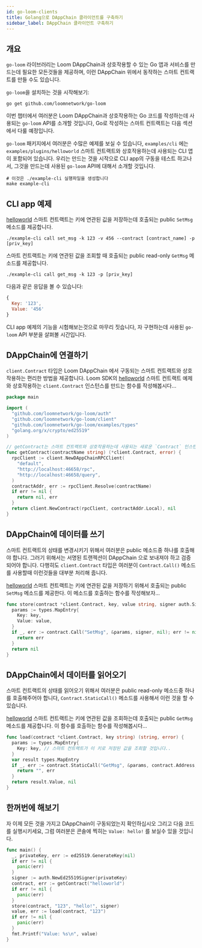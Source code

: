 ```yaml
---
id: go-loom-clients
title: Golang으로 DAppChain 클라이언트를 구축하기
sidebar_label: DAppChain 클라이언트 구축하기
---
```

## 개요

`go-loom` 라이브러리는 Loom DAppChain과 상호작용할 수 있는 Go 앱과 서비스를 만드는데 필요한 모든것들을 제공하며, 이런 DAppChain 위에서 동작하는 스마트 컨트랙트를 만들 수도 있습니다.

`go-loom`을 설치하는 것을 시작해보기:

```shell
go get github.com/loomnetwork/go-loom
```

이번 챕터에서 여러분은 Loom DAppChain과 상호작용하는 Go 코드를 작성하는데 사용되는 `go-loom` API를 소개할 것입니다, Go로 작성하는 스마트 컨트랙트는 다음 섹션에서 다룰 예정입니다.

`go-loom` 패키지에서 여러분은 수많은 예제를 보실 수 있습니다, `examples/cli` 에는 `examples/plugins/helloworld` 스마트 컨트랙트와 상호작용하는데 사용되는 CLI 앱이 포함되어 있습니다. 우리는 만드는 것을 시작으로 CLI app의 구동을 테스트 하고나서, 그것을 만드는데 사용된 `go-loom` API에 대해서 소개할 것입니다.

```shell
# 이것은 ./example-cli 실행파일을 생성합니다
make example-cli
```

## CLI app 예제

[helloworld](https://github.com/loomnetwork/go-loom/blob/master/examples/plugins/helloworld/helloworld.go) 스마트 컨트랙트는 키에 연관된 깂을 저장하는데 호출되는 public `SetMsg` 메소드를 제공합니다.

```shell
./example-cli call set_msg -k 123 -v 456 --contract [contract_name] -p [priv_key]
```

스마트 컨트랙트는 키에 연관된 값을 조회할 때 호출되는 public read-only `GetMsg` 메소드를 제공합니다.

```shell
./example-cli call get_msg -k 123 -p [priv_key]
```

다음과 같은 응답을 볼 수 있습니다:

```js
{
  Key: '123',
  Value: '456'
}
```

CLI app 예제의 기능을 시험해보는것으로 마무리 짓습니다, 자 구현하는데 사용된 `go-loom` API 부분을 살펴볼 시간입니다.

## DAppChain에 연결하기

`client.Contract` 타입은 Loom DAppChain 에서 구동되는 스마트 컨트랙트와 상호작용하는 편리한 방법을 제공합니다. Loom SDK의 [helloworld](https://github.com/loomnetwork/go-loom/blob/master/examples/plugins/helloworld/helloworld.go) 스마트 컨트랙트 예제와 상호작용하는 `client.Contract` 인스턴스를 만드는 함수를 작성해봅시다...

```go
package main

import (
  "github.com/loomnetwork/go-loom/auth"
  "github.com/loomnetwork/go-loom/client"
  "github.com/loomnetwork/go-loom/examples/types"
  "golang.org/x/crypto/ed25519"
)

// getContract는 스마트 컨트랙트와 상호작용하는데 사용되는 새로운 `Contract` 인스턴스를 생성합니다.
func getContract(contractName string) (*client.Contract, error) {
  rpcClient := client.NewDAppChainRPCClient(
    "default",
    "http://localhost:46658/rpc",
    "http://localhost:46658/query",
  )
  contractAddr, err := rpcClient.Resolve(contractName)
  if err != nil {
    return nil, err
  }
  return client.NewContract(rpcClient, contractAddr.Local), nil
}
```

## DAppChain에 데이터를 쓰기

스마트 컨트랙트의 상태를 변경시키기 위해서 여러분은 public 메소드중 하나를 호출해야 합니다. 그러기 위해서는 서명된 트랜젝션이 DAppChain 으로 보내져야 하고 검증되어야 합니다. 다행히도 `client.Contract` 타입은 여러분이 `Contract.Call()` 메소드를 사용할때 이런것들을 대부분 처리해 줍니다.

[helloworld](https://github.com/loomnetwork/go-loom/blob/master/examples/plugins/helloworld/helloworld.go) 스마트 컨트랙트는 키에 연관된 값을 저장하기 위해서 호출되는 public `SetMsg` 메소드를 제공한다. 이 메소드를 호출하는 함수를 작성해보자...

```go
func store(contract *client.Contract, key, value string, signer auth.Signer) error {
  params := types.MapEntry{
    Key: key,
    Value: value,
  }
  if _, err := contract.Call("SetMsg", &params, signer, nil); err != nil {
    return err
  }
  return nil
}

```

## DAppChain에서 데이터를 읽어오기

스마트 컨트랙트의 상태를 읽어오기 위해서 여러분은 public read-only 메소드중 하나를 호출해주어야 합니다, `Contract.StaticCall()` 메소드를 사용해서 이런 것을 할 수 있습니다.

[helloworld](https://github.com/loomnetwork/go-loom/blob/master/examples/plugins/helloworld/helloworld.go) 스마트 컨트랙트는 키에 연관된 값을 조회하는데 호출되는 public `GetMsg` 메소드를 제공합니다. 이 함수를 호출하는 함수를 작성해봅시다...

```go
func load(contract *client.Contract, key string) (string, error) {
  params := types.MapEntry{
    Key: key, // 스마트 컨트랙트가 이 키로 저장된 값을 조회할 것입니다..
  }
  var result types.MapEntry
  if _, err := contract.StaticCall("GetMsg", &params, contract.Address, &result); err != nil {
    return "", err
  }
  return result.Value, nil
}
```

## 한꺼번에 해보기

자 이제 모든 것을 가지고 DAppChain이 구동되었는지 확인하십시오 그리고 다음 코드를 실행시키세요, 그럼 여러분은 콘솔에 찍히는 `Value: hello!` 를 보실수 있을 것입니다.

```go
func main() {
  _, privateKey, err := ed25519.GenerateKey(nil)
  if err != nil {
    panic(err)
  }
  signer := auth.NewEd25519Signer(privateKey)
  contract, err := getContract("helloworld")
  if err != nil {
    panic(err)
  }
  store(contract, "123", "hello!", signer)
  value, err := load(contract, "123")
  if err != nil {
    panic(err)
  }
  fmt.Printf("Value: %s\n", value)
}
```

[helloworld]: https://github.com/loomnetwork/go-loom/blob/master/examples/plugins/helloworld/helloworld.go
